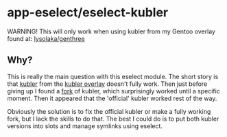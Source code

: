 # app-eselect/eselect-kubler

WARNING! This will only work when using kubler from my Gentoo overlay found at:
[lysolaka/genthree](https://github.com/lysolaka/genthree)

## Why?

This is really the main question with this eselect module.
The short story is that [kubler](https://github.com/edannenberg/kubler) from the [kubler overlay](https://github.com/edannenberg/kubler-overlay) doesn't fully work.
Then just before giving up I found a [fork](https://github.com/babykart/kubler) of kubler, which surprisingly worked until a specific moment.
Then it appeared that the 'official' kubler worked rest of the way.

Obviously the solution is to fix the official kubler or make a fully working fork, but I lack the skills to do that.
The best I could do is to put both kubler versions into slots and manage symlinks using eselect.
